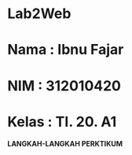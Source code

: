 # Lab2Web

# Nama  : Ibnu Fajar
# NIM   : 312010420
# Kelas : TI. 20. A1

**LANGKAH-LANGKAH PERKTIKUM**